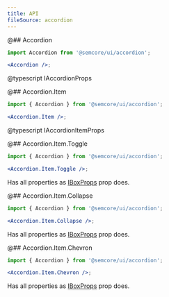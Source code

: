 ```yaml
---
title: API
fileSource: accordion
---
```


@## Accordion

```jsx
import Accordion from '@semcore/ui/accordion';

<Accordion />;
```

@typescript IAccordionProps

@## Accordion.Item

```jsx
import { Accordion } from '@semcore/ui/accordion';

<Accordion.Item />;
```

@typescript IAccordionItemProps

@## Accordion.Item.Toggle

```jsx
import { Accordion } from '@semcore/ui/accordion';

<Accordion.Item.Toggle />;
```

Has all properties as [IBoxProps](/layout/box-system/box-api/) prop does.

@## Accordion.Item.Collapse

```jsx
import { Accordion } from '@semcore/ui/accordion';

<Accordion.Item.Collapse />;
```

Has all properties as [IBoxProps](/layout/box-system/box-api/) prop does.

@## Accordion.Item.Chevron

```jsx
import { Accordion } from '@semcore/ui/accordion';

<Accordion.Item.Chevron />;
```

Has all properties as [IBoxProps](/layout/box-system/box-api/) prop does.
